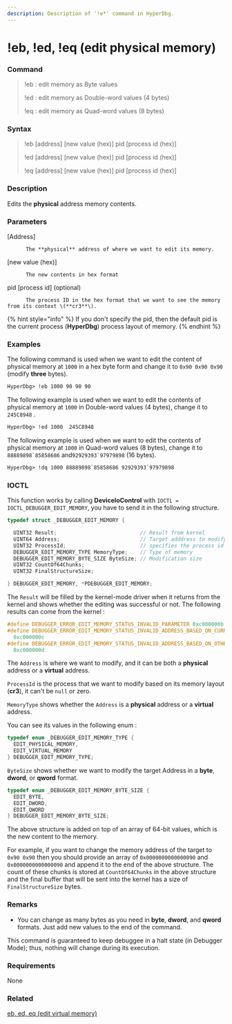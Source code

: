 ```yaml
---
description: Description of '!e*' command in HyperDbg.
---
```


# !eb, !ed, !eq \(edit physical memory\)

### Command

> !eb : edit memory as Byte values
>
> !ed : edit memory as Double-word values \(4 bytes\)
>
> !eq : edit memory as Quad-word values \(8 bytes\)

### Syntax

> !eb \[address\] \[new value \(hex\)\] pid \[process id \(hex\)\]
>
> !ed \[address\] \[new value \(hex\)\] pid \[process id \(hex\)\]
>
> !eq \[address\] \[new value \(hex\)\] pid \[process id \(hex\)\]

### Description

Edits the **physical** address memory contents.

### Parameters

\[Address\]

          The **physical** address of where we want to edit its memory.

\[new value \(hex\)\]

          The new contents in hex format

pid \[process id\]  \(optional\)

          The process ID in the hex format that we want to see the memory from its context \(**cr3**\).

{% hint style="info" %}
If you don't specify the pid, then the default pid is the current process \(**HyperDbg**\) process layout of memory.
{% endhint %}

### Examples

The following command is used when we want to edit the content of physical memory at `1000` in a hex byte form and change it to `0x90 0x90 0x90` \(modify **three** bytes\).

```diff
HyperDbg> !eb 1000 90 90 90
```

The following example is used when we want to edit the contents of physical memory at `1000` in Double-word values \(4 bytes\), change it to `245C8948` .

```diff
HyperDbg> !ed 1000  245C8948
```

The following example is used when we want to edit the contents of physical memory at `1000` in Quad-word values \(8 bytes\), change it to ``88889898`85858686``  and``92929393`97979898`` \(16 bytes\).

```diff
HyperDbg> !dq 1000 88889898`85858686 92929393`97979898
```

### IOCTL

This function works by calling **DeviceIoControl** with `IOCTL = IOCTL_DEBUGGER_EDIT_MEMORY`, you have to send it in the following structure.

```c
typedef struct _DEBUGGER_EDIT_MEMORY {

  UINT32 Result;                           // Result from kernel
  UINT64 Address;                          // Target adddress to modify
  UINT32 ProcessId;                        // specifies the process id
  DEBUGGER_EDIT_MEMORY_TYPE MemoryType;    // Type of memory
  DEBUGGER_EDIT_MEMORY_BYTE_SIZE ByteSize; // Modification size
  UINT32 CountOf64Chunks;
  UINT32 FinalStructureSize;

} DEBUGGER_EDIT_MEMORY, *PDEBUGGER_EDIT_MEMORY;
```

The `Result` will be filled by the kernel-mode driver when it returns from the kernel and shows whether the editing was successful or not. The following results can come from the kernel :

```c
#define DEBUGGER_ERROR_EDIT_MEMORY_STATUS_INVALID_PARAMETER 0xc000000b
#define DEBUGGER_ERROR_EDIT_MEMORY_STATUS_INVALID_ADDRESS_BASED_ON_CURRENT_PROCESS \
  0xc000000c
#define DEBUGGER_ERROR_EDIT_MEMORY_STATUS_INVALID_ADDRESS_BASED_ON_OTHER_PROCESS \
  0xc000000d
```

 The `Address` is where we want to modify, and it can be both a **physical** address or a **virtual** address.

`ProcessId` is the process that we want to modify based on its memory layout \(**cr3**\), it can't be `null` or zero.

`MemoryType` shows whether the `Address` is a **physical** address or a **virtual** address.

You can see its values in the following enum :

```c
typedef enum _DEBUGGER_EDIT_MEMORY_TYPE {
  EDIT_PHYSICAL_MEMORY,
  EDIT_VIRTUAL_MEMORY
} DEBUGGER_EDIT_MEMORY_TYPE;
```

`ByteSize` shows whether we want to modify the target Address in a **byte**, **dword**, or **qword** format. 

```c
typedef enum _DEBUGGER_EDIT_MEMORY_BYTE_SIZE {
  EDIT_BYTE,
  EDIT_DWORD,
  EDIT_QWORD
} DEBUGGER_EDIT_MEMORY_BYTE_SIZE;
```

The above structure is added on top of an array of 64-bit values, which is the new content to the memory. 

For example, if you want to change the memory address of  the target to `0x90 0x90` then you should provide an array of `0x0000000000000090` and `0x0000000000000090` and append it to the end of the above structure. The count of these chunks is stored at `CountOf64Chunks` in the above structure and the final buffer that will be sent into the kernel has a size of `FinalStructureSize` bytes. 

### **Remarks**

* You can change as many bytes as you need in **byte**, **dword**, and **qword** formats. Just add new values to the end of the command.

This command is guaranteed to keep debuggee in a halt state \(in Debugger Mode\); thus, nothing will change during its execution.

### Requirements

None

### Related

[eb, ed, eq \(edit virtual memory\)](https://docs.hyperdbg.com/commands/debugging-commands/e)

